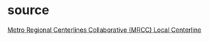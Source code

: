 # source
[Metro Regional Centerlines Collaborative (MRCC) Local Centerline](https://gisdata.mn.gov/dataset/us-mn-state-metrogis-trans-mrcc-centerlines)
